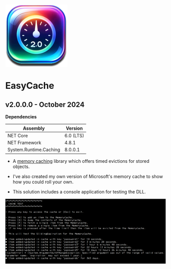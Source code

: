 ![Icon](AppIcon.png) 
# EasyCache



## v2.0.0.0 - October 2024
**Dependencies**

| Assembly | Version |
| ---- | ---- |
| NET Core | 6.0 (LTS) |
| NET Framework | 4.8.1 |
| System.Runtime.Caching | 8.0.0.1 |

- A [memory caching](https://learn.microsoft.com/en-us/dotnet/api/system.runtime.caching.memorycache?view=net-6.0) library which offers timed evictions for stored objects.
- I've also created my own version of Microsoft's memory cache to show how you could roll your own.

- This solution includes a console application for testing the DLL.

![Screenshot](Screenshot.png)
